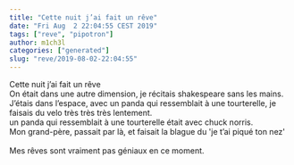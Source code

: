 ```yaml
---
title: "Cette nuit j’ai fait un rêve"
date: "Fri Aug  2 22:04:55 CEST 2019"
tags: ["reve", "pipotron"]
author: m1ch3l
categories: ["generated"]
slug: "reve/2019-08-02-22:04:55"
---
```


Cette nuit j’ai fait un rêve<br>
On était dans une autre dimension, je récitais shakespeare sans les mains.<br>
J’étais dans l’espace, avec un panda qui ressemblait à une tourterelle, je faisais du velo très très très lentement.<br>
un panda qui ressemblait à une tourterelle était avec chuck norris.<br>
Mon grand-père, passait par là, et faisait la blague du 'je t’ai piqué ton nez'<br>
<br>
Mes rêves sont vraiment pas géniaux en ce moment.<br>
<br>
